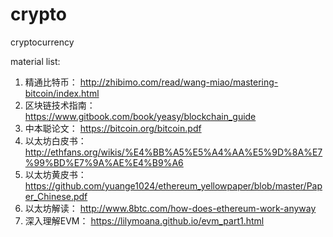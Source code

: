 # crypto
cryptocurrency

material list:
1. 精通比特币： http://zhibimo.com/read/wang-miao/mastering-bitcoin/index.html
2. 区块链技术指南： https://www.gitbook.com/book/yeasy/blockchain_guide
3. 中本聪论文： https://bitcoin.org/bitcoin.pdf
4. 以太坊白皮书： http://ethfans.org/wikis/%E4%BB%A5%E5%A4%AA%E5%9D%8A%E7%99%BD%E7%9A%AE%E4%B9%A6
5. 以太坊黄皮书： https://github.com/yuange1024/ethereum_yellowpaper/blob/master/Paper_Chinese.pdf
6. 以太坊解读： http://www.8btc.com/how-does-ethereum-work-anyway
7. 深入理解EVM： https://lilymoana.github.io/evm_part1.html
